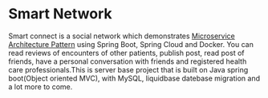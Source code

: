 # Smart Network
Smart connect is a social network which demonstrates [Microservice Architecture Pattern](http://martinfowler.com/microservices/) using Spring Boot, Spring Cloud and Docker. You can read reviews of encounters of other patients, publish post, read post of friends, have a personal conversation with friends
and registered health care professionals.This is server base project that is built on Java spring boot(Object oriented MVC), with MySQL,
liquidbase datebase migration and a lot more to come.
